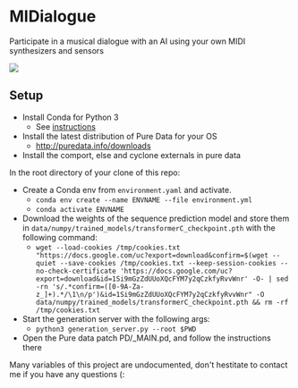 # MIDialogue
Participate in a musical dialogue with an AI using your own MIDI synthesizers and sensors


[![](http://img.youtube.com/vi/n8UbtETPSNk/0.jpg)](http://www.youtube.com/watch?v=n8UbtETPSNk "")


## Setup
* Install Conda for Python 3
  * See [instructions](https://conda.io/projects/conda/en/latest/user-guide/install/index.html)
* Install the latest distribution of Pure Data for your OS
  * http://puredata.info/downloads
* Install the comport, else and cyclone externals in pure data

In the root directory of your clone of this repo:

* Create a Conda env from `environment.yaml` and activate.
  *  `conda env create --name ENVNAME --file environment.yml`
  *  `conda activate ENVNAME`
* Download the weights of the sequence prediction model and store them in `data/numpy/trained_models/transformerC_checkpoint.pth` with the following command:
  * `wget --load-cookies /tmp/cookies.txt "https://docs.google.com/uc?export=download&confirm=$(wget --quiet --save-cookies /tmp/cookies.txt --keep-session-cookies --no-check-certificate 'https://docs.google.com/uc?export=download&id=1Si9mGzZdUUoXQcFYM7y2qCzkfyRvvWnr' -O- | sed -rn 's/.*confirm=([0-9A-Za-z_]+).*/\1\n/p')&id=1Si9mGzZdUUoXQcFYM7y2qCzkfyRvvWnr" -O data/numpy/trained_models/transformerC_checkpoint.pth && rm -rf /tmp/cookies.txt`
* Start the generation server with the following args:
  * `python3 generation_server.py --root $PWD`
* Open the Pure data patch PD/_MAIN.pd, and follow the instructions there

Many variables of this project are undocumented, don't hestitate to contact me if you have any questions (:
